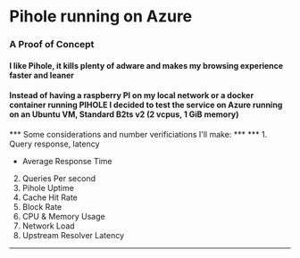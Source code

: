 # Pihole running on Azure

###  A Proof of Concept 
#### I like Pihole, it kills plenty of adware and makes my browsing experience faster and leaner
#### Instead of having a raspberry PI on my local network or a docker container running PIHOLE I decided to test the service on Azure running on an Ubuntu VM, Standard B2ts v2 (2 vcpus, 1 GiB memory)

*** Some considerations and number verificiations I'll make: ***
*** 1. Query response, latency 
-   Average Response Time 
2. Queries Per second
3. Pihole Uptime
4. Cache Hit Rate
5. Block Rate
6. CPU & Memory Usage
7. Network Load
8. Upstream Resolver Latency
***
